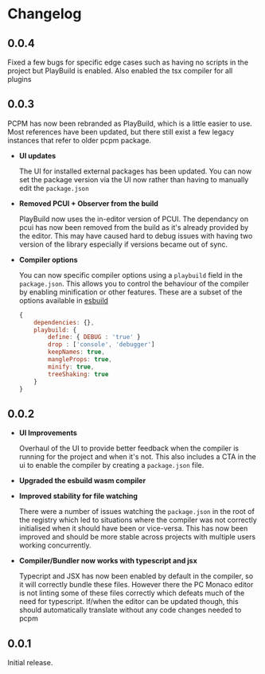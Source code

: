 # Changelog

## 0.0.4

Fixed a few bugs for specific edge cases such as having no scripts in the project but PlayBuild is enabled. Also enabled the tsx compiler for all plugins

## 0.0.3

PCPM has now been rebranded as PlayBuild, which is a little easier to use. Most references have been updated, but there still exist a few legacy instances that refer to older pcpm package.

* **UI updates**

	The UI for installed external packages has been updated. You can now set the package version via the UI now rather than having to manually edit the `package.json`

* **Removed PCUI + Observer from the build**

	PlayBuild now uses the in-editor version of PCUI. The dependancy on pcui has now been removed from the build as it's already provided by the editor. This may have caused hard to debug issues with having two version of the library especially if versions became out of sync.

* **Compiler options**

	You can now specific compiler options using a `playbuild` field in the `package.json`. This allows you to control the behaviour of the compiler by enabling minification or other features. These are a subset of the options available in [esbuild](https://esbuild.github.io/api/#optimization)

	```javascript
	{
		dependencies: {},
		playbuild: {
			define: { DEBUG : 'true' }
			drop : ['console', 'debugger']
			keepNames: true,
			mangleProps: true,
			minify: true,
			treeShaking: true
		}
	}
	```

## 0.0.2

* **UI Improvements**
	  
	Overhaul of the UI to provide better feedback when the compiler is running for the project and when it's not. This also includes a CTA in the ui to enable the compiler by creating a `package.json` file.

* **Upgraded the esbuild wasm compiler**

* **Improved stability for file watching**

	There were a number of issues watching the `package.json` in the root of the registry which led to situations where the compiler was not correctly initialised when it should have been or vice-versa. This has now been improved and should be more stable across projects with multiple users working concurrently.

* **Compiler/Bundler now works with typescript and jsx**

  Typecript and JSX has now been enabled by default in the compiler, so it will correctly bundle these files. However there the PC Monaco editor is not linting some of these files correctly which defeats much of the need for typescript. If/when the editor can be updated though, this should automatically translate without any code changes needed to pcpm

## 0.0.1

Initial release.
